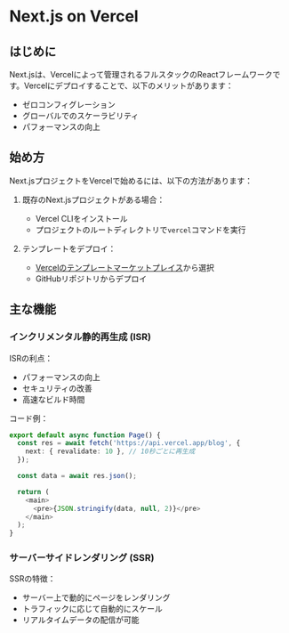 # Next.js on Vercel

## はじめに

Next.jsは、Vercelによって管理されるフルスタックのReactフレームワークです。Vercelにデプロイすることで、以下のメリットがあります：

- ゼロコンフィグレーション
- グローバルでのスケーラビリティ
- パフォーマンスの向上

## 始め方

Next.jsプロジェクトをVercelで始めるには、以下の方法があります：

1. 既存のNext.jsプロジェクトがある場合：
   - Vercel CLIをインストール
   - プロジェクトのルートディレクトリで`vercel`コマンドを実行

2. テンプレートをデプロイ：
   - [Vercelのテンプレートマーケットプレイス](https://vercel.com/templates/next.js)から選択
   - GitHubリポジトリからデプロイ

## 主な機能

### インクリメンタル静的再生成 (ISR)

ISRの利点：
- パフォーマンスの向上
- セキュリティの改善
- 高速なビルド時間

コード例：
```typescript
export default async function Page() {
  const res = await fetch('https://api.vercel.app/blog', {
    next: { revalidate: 10 }, // 10秒ごとに再生成
  });

  const data = await res.json();

  return (
    <main>
      <pre>{JSON.stringify(data, null, 2)}</pre>
    </main>
  );
}
```

### サーバーサイドレンダリング (SSR)

SSRの特徴：
- サーバー上で動的にページをレンダリング
- トラフィックに応じて自動的にスケール
- リアルタイムデータの配信が可能
